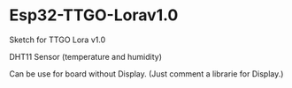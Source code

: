 # Esp32-TTGO-Lorav1.0
Sketch for TTGO Lora v1.0

DHT11 Sensor (temperature and humidity)

Can be use for board without Display.      (Just comment a librarie for Display.)
